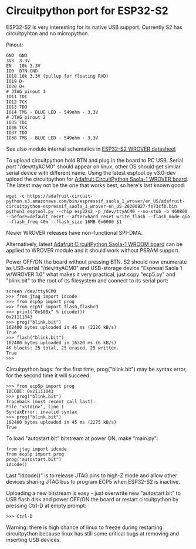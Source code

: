 # Circuitpython port for ESP32-S2

ESP32-S2 is very interesting for its native USB support.
Currently S2 has circuitpyhton and no micropython.

Pinout:

    GND  GND
    3V3  3.3V
    EN   10k 3.3V
    IO0  BTN GND
    IO18 10k 3.3V (pullup for floating RXD)
    IO19 D-
    IO20 D+
    # JTAG pinout 1
    IO11 TDI
    IO12 TCK
    IO13 TDO
    IO14 TMS - BLUE LED - 549ohm - 3.3V
    # JTAG pinout 2
    IO35 TDI
    IO36 TCK
    IO37 TDO
    IO38 TMS - BLUE LED - 549ohm - 3.3V

See also module internal schematics in
[ESP32-S2 WROVER datasheet](https://www.espressif.com/sites/default/files/documentation/esp32-s2-wrover_esp32-s2-wrover-i_datasheet_en.pdf)

To upload circuitpython hold BTN and plug in the board to PC USB.
Serial port "/dev/ttyACM0" should appear on linux, other OS should
get similar serial device with different name.
Using the latest esptool.py v3.0-dev upload the circuitpython for
[Adafruit CircuitPython Saola-1 WROVER board](https://adafruit-circuit-python.s3.amazonaws.com/index.html?prefix=bin/espressif_saola_1_wrover/en_US/).
The latest may not be the one that works best, so here's last known good:

    wget -c https://adafruit-circuit-python.s3.amazonaws.com/bin/espressif_saola_1_wrover/en_US/adafruit-circuitpython-espressif_saola_1_wrover-en_US-20200827-fe73cfb.bin
    python3 esptool.py --chip esp32s2 -p /dev/ttyACM0 --no-stub -b 460800 --before=default_reset --after=hard_reset write_flash --flash_mode qio --flash_freq 40m --flash_size 16MB 0x0000 $1

Newer WROVER releases have non-functional SPI-DMA.

Alternatively, latest
[Adafruit CircuitPython Saola-1 WROOM board](https://adafruit-circuit-python.s3.amazonaws.com/index.html?prefix=bin/espressif_saola_1_wroom/en_US/)
can be applied to WROVER module and it should work without PSRAM support.

Power OFF/ON the board without pressing BTN.
S2 should now enumerate as USB-serial "/dev/ttyACM0" and 
USB-storage device "Espressi Saola 1 w/WROVER 1.0" what makes
it very practical, just copy "ecp5.py" and "blink.bit" to the
root of its filesystem and connect to its serial port:

    screen /dev/ttyACM0
    >>> from jtag import idcode
    >>> from ecp5p import prog
    >>> from ecp5f import flash,flashrd
    >>> print("0x$08x" % idcode())
    0x21111043
    >>> prog("blink.bit")
    102400 bytes uploaded in 46 ms (2226 kB/s)
    True
    >>> flash("blink.bit")
    102400 bytes uploaded in 16320 ms (6 kB/s)
    4K blocks: 25 total, 25 erased, 25 written.
    True
    >>>

Circuitpython bugs: for the first time, prog("blink.bit")
may be syntax error, for the second time it will succeed:

    >>> from ecp5p import prog
    IDCODE: 0x21111043
    >>> prog("blink.bit")
    Traceback (most recent call last):
    File "<stdin>", line 1
    SyntaxError: invalid syntax
    >>> prog("blink.bit")
    102400 bytes uploaded in 45 ms (2275 kB/s)
    True

To load "autostart.bit" bitstream at power ON, make "main.py":

    from jtag import idcode
    from ecp5p import prog
    prog("autostart.bit")
    idcode()

Last "idcode()" is to release JTAG pins to high-Z mode
and allow other devices sharing JTAG bus to program ECP5 when
ESP32-S2 is inactive.

Uploading a new bitstream is easy - just overwrite new "autostart.bit" to
USB flash disk and power OFF/ON the board or restart circuitpython
by pressing Ctrl-D at empty prompt:

    >>> Ctrl-D

Warning: there is high chance of linux to freeze during restarting
circuitpython because linux has still some critical bugs at removing and
inserting USB devices.
